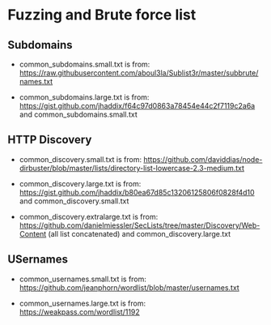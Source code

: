 # Fuzzing and Brute force list
## Subdomains
- common_subdomains.small.txt is from:
https://raw.githubusercontent.com/aboul3la/Sublist3r/master/subbrute/names.txt

- common_subdomains.large.txt is from:
https://gist.github.com/jhaddix/f64c97d0863a78454e44c2f7119c2a6a and common_subdomains.small.txt
## HTTP Discovery
- common_discovery.small.txt is from:
https://github.com/daviddias/node-dirbuster/blob/master/lists/directory-list-lowercase-2.3-medium.txt

- common_discovery.large.txt is from:
https://gist.github.com/jhaddix/b80ea67d85c13206125806f0828f4d10 and common_discovery.small.txt

- common_discovery.extralarge.txt is from:
https://github.com/danielmiessler/SecLists/tree/master/Discovery/Web-Content (all list concatenated) and common_discovery.large.txt

## USernames
- common_usernames.small.txt is from:
https://github.com/jeanphorn/wordlist/blob/master/usernames.txt

- common_usernames.large.txt is from:
https://weakpass.com/wordlist/1192